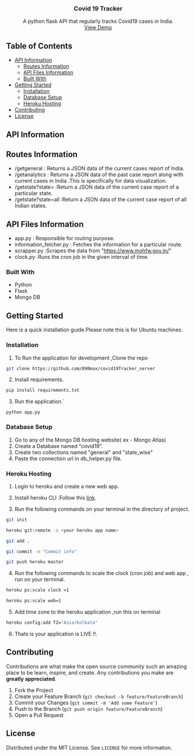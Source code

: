 

<!-- PROJECT LOGO -->
<br />
<p align="center">

  <h3 align="center">Covid 19 Tracker</h3>

  <p align="center">
   A python flask API that regularly tracks Covid19 cases in India. 
    <br />
    <a href="http://covidtracker19.herokuapp.com/">View Demo</a>
  </p>
</p>



<!-- TABLE OF CONTENTS -->
## Table of Contents

* [API Information](#api-information)
  * [Routes Information](#routes-information)
  * [API Files Information](#api-files-information)
  * [Built With](#built-with)
* [Getting Started](#getting-started)
  * [Installation](#installation)
  * [Database Setup](#database-setup)
  * [Heroku Hosting](#heroku-hosting)
* [Contributing](#contributing)
* [License](#license)




<!-- API Information -->
## API Information
## Routes Information

* /getgeneral : Returns a JSON data of the current cases report of India.
* /getanalytics : Returns a JSON data of the past case report along with current cases in India .This is specifically for data visualization.
* /getstate?state=<statename> :Return a JSON data of the current case report of a particular state.
* /getstate?state=all :Return a JSON data of the current case report of all Indian states.
  
## API Files Information

* app.py : Responsible for routing purpose.
* information_fetcher.py : Fetches the information for a particular route.
* scrapper.py :Scrapes the data from "https://www.mohfw.gov.in/"
* clock.py :Runs the cron job in the given interval of time.
  

### Built With
* Python
* Flask
* Mongo DB


<!-- GETTING STARTED -->
## Getting Started

Here is a quick installation guide.Please note this is for Ubuntu machines.

### Installation

1. To Run the application for development ,Clone the repo
```sh
git clone https://github.com/090max/covid19Tracker_server
```
2. Install requirements.
```sh
pip install requirements.txt
```
3. Run the application.`
```Py
python app.py
```
### Database Setup

1. Go to any of the Mongo DB hosting website( ex - Mongo Atlas)
2. Create a Database named "covid19".
3. Create two collections named "general" and "state_wise"
4. Paste the connection url in db_helper.py file.


### Heroku Hosting

1. Login to heroku and create a new web app. 

2. Install heroku CLI .Follow this <a href="https://devcenter.heroku.com/articles/heroku-cli">link</a>.

3. Run the following commands on your terminal in the directory of project.
```sh
git init
```
```sh
heroku git:remote -a <your heroku app name>
```
```sh
git add .
```
```sh
git commit -m "Commit info"
```

```sh
git push heroku master
```
4. Run the following commands to scale the clock (cron job) and web app , run on your terminal.
```sh
heroku ps:scale clock =1
```
```sh
heroku ps:scale web=1
```
5. Add time zone to the heroku application ,run this on terminal
```sh
heroku config:add TZ="Asia/Kolkata"
```
6. Thats is your application is LIVE !!.


<!-- CONTRIBUTING -->
## Contributing

Contributions are what make the open source community such an amazing place to be learn, inspire, and create. Any contributions you make are **greatly appreciated**.

1. Fork the Project
2. Create your Feature Branch (`git checkout -b feature/FeatureBranch`)
3. Commit your Changes (`git commit -m 'Add some Feature'`)
4. Push to the Branch (`git push origin feature/FeatureBranch`)
5. Open a Pull Request



<!-- LICENSE -->
## License

Distributed under the MIT License. See `LICENSE` for more information.


